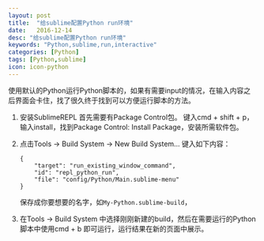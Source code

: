 ```yaml
---
layout: post
title:  "给sublime配置Python run环境"
date:   2016-12-14
desc: "给sublime配置Python run环境"
keywords: "Python,sublime,run,interactive"
categories: [Python]
tags: [Python,sublime]
icon: icon-python
---
```


使用默认的Python运行Python脚本的，如果有需要input的情况，在输入内容之后界面会卡住，找了很久终于找到可以方便运行脚本的方法。

1. 安装SublimeREPL
    首先需要有Package Control包。
    键入cmd + shift + p，输入install，找到Package Control: Install Package，安装所需软件包。

2. 点击Tools -> Build System -> New Build System... 键入如下内容：

    ```
    {
        "target": "run_existing_window_command",
        "id": "repl_python_run",
        "file": "config/Python/Main.sublime-menu"
    }
    ```

    保存成你要想要的名字，如`My-Python.sublime-build`，

3. 在Tools -> Build System 中选择刚刚新建的build，然后在需要运行的Python脚本中使用cmd + b 即可运行，运行结果在新的页面中展示。
